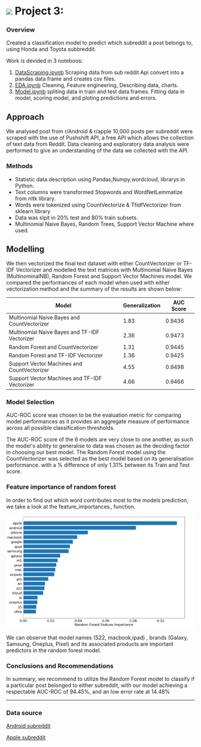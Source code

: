 # ![](https://ga-dash.s3.amazonaws.com/production/assets/logo-9f88ae6c9c3871690e33280fcf557f33.png) Project 3:

### Overview

Created a classification model to predict which subreddit a post belongs to, using Honda and Toyota subbreddit.

Work is devided in 3 noteboos:

1. [DataScraping.ipynb](https://git.generalassemb.ly/wei-hao/my_project/blob/master/project_3/01_data_collection.ipynb)
     Scraping data from sub reddit Api convert into a pandas data frame and creates csv files.
2. [EDA.ipynb](https://git.generalassemb.ly/wei-hao/my_project/blob/master/project_3/02_EDA_%26_Feature_engineering.ipynb)
     Cleaning, Feature engineering, Describing data, charts.
3. [Model.ipynb](https://git.generalassemb.ly/wei-hao/my_project/blob/master/project_3/03_Model.ipynb)
     spliting data in train and test data frames.
     Fitting data in model, scoring model, and ploting predictions and errors.
## Approach

We analysed post from r/Android & r/apple
10,000 posts per subreddit were scraped with the use of Pushshift API, a free API which allows the collection of text data from Reddit. Data cleaning and exploratory data analysis were performed to give an understanding of the data we collected with the API. 


### Methods
 - Statistic data description using Pandas,Numpy,wordcloud, librarys in Python.
 - Text columns were transformed Stopwords and WordNetLemmatize from nltk library.
 - Words were tokenized using CountVectorize & TfidfVectorizer from sklearn library
 - Data was slpit in 20% test and 80% train subsets.
 - Multinomial Naive Bayes, Random Trees, Support Vector Machine where used.

## Modelling

We then vectorized the final text dataset with either CountVectorizer or TF-IDF Vectorizer and modelled the text matrices with Multinomial Naive Bayes (MultinominalNB), Random Forest and Support Vector Machines model. We compared the performances of each model when used with either vectorization method and the summary of the results are shown below:

|Model|Generalization|AUC Score|
|---|---|---|
|Multinomial Naive Bayes and CountVectorizer|1.83|0.9436|
|Multinomial Naive Bayes and TF-IDF Vectorizer|2.36|0.9473
|Random Forest and CountVectorizer|1.31|0.9445|
|Random Forest and TF-IDF Vectorizer|1.36|0.9425|
|Support Vector Machines and CountVectorizer|4.55|0.9498|
|Support Vector Machines and TF-IDF Vectorizer|4.66|0.9466|

### Model Selection

AUC-ROC score was chosen to be the evaluation metric for comparing model performances as it provides an aggregate measure of performance across all possible classification thresholds.

The AUC-ROC score of the 6 models are very close to one another, as such the model's ability to generalise to data was chosen as the deciding factor in choosing our best model.
The Random Forest model using the CountVectorizer was selected as the best model based on its generalisation performance. with a % difference of only 1.31% between its Train and Test score.
     

 
### Feature importance of random forest  

In order to find out which word contributes most to the models prediction, we take a look at the feature_importances_ function.  
  
  
![feature](images/feature_impt.png)      
  
  
We can observe that model names (S22, macbook,ipad) , brands (Galaxy, Samsung, Oneplus, Pixel) and its associated products are important predictors in the random forest model.  
  
  

### Conclusions and Recommendations  

In summary, we recommend to utilize the Random Forest model to classify if a particular post belonged to either subreddit, with our model achieving a respectable AUC-ROC of 94.45%, and an low error rate at 14.48%

***
### Data source

[Android subreddit](https://www.reddit.com/r/Android/)

[Apple subreddit](https://www.reddit.com/r/apple/)




